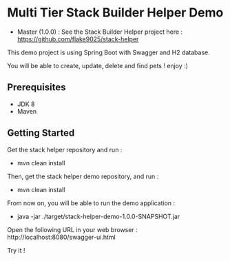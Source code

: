 # Multi Tier Stack Builder Helper Demo

- Master (1.0.0) : See the Stack Builder Helper project here :
https://github.com/flake9025/stack-helper

This demo project is using Spring Boot with Swagger and H2 database.

You will be able to create, update, delete and find pets ! enjoy :)

## Prerequisites
- JDK 8
- Maven

## Getting Started

Get the stack helper repository and run : 
- mvn clean install

Then, get the stack helper demo repository, and run :
- mvn clean install

From now on, you will be able to run the demo application :
- java -jar ./target/stack-helper-demo-1.0.0-SNAPSHOT.jar

Open the following URL in your web browser :
http://localhost:8080/swagger-ui.html

Try it !


